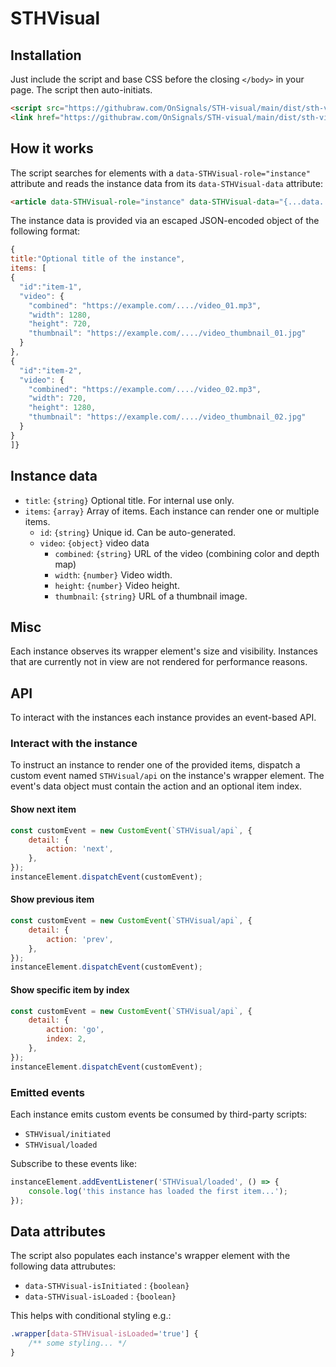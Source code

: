 # STHVisual

##

## Installation

Just include the script and base CSS before the closing `</body>` in your page. The script then auto-initiats.

```html
<script src="https://githubraw.com/OnSignals/STH-visual/main/dist/sth-visual.legacy.min.js"></script>
<link href="https://githubraw.com/OnSignals/STH-visual/main/dist/sth-visual.css" rel="stylesheet" />
```

## How it works

The script searches for elements with a `data-STHVisual-role="instance"` attribute and reads the instance data from its `data-STHVisual-data` attribute:

```html
<article data-STHVisual-role="instance" data-STHVisual-data="{...data...}">...DOM content...</article>
```

The instance data is provided via an escaped JSON-encoded object of the following format:

```js
{
title:"Optional title of the instance",
items: [
{
  "id":"item-1",
  "video": {
    "combined": "https://example.com/..../video_01.mp3",
    "width": 1280,
    "height": 720,
    "thumbnail": "https://example.com/..../video_thumbnail_01.jpg"
  }
},
{
  "id":"item-2",
  "video": {
    "combined": "https://example.com/..../video_02.mp3",
    "width": 720,
    "height": 1280,
    "thumbnail": "https://example.com/..../video_thumbnail_02.jpg"
  }
}
]}
```

## Instance data

-   `title`: `{string}` Optional title. For internal use only.
-   `items`: `{array}` Array of items. Each instance can render one or multiple items.
    -   `id`: `{string}` Unique id. Can be auto-generated.
    -   `video`: `{object}` video data
        -   `combined`: `{string}` URL of the video (combining color and depth map)
        -   `width`: `{number}` Video width.
        -   `height`: `{number}` Video height.
        -   `thumbnail`: `{string}` URL of a thumbnail image.

## Misc

Each instance observes its wrapper element's size and visibility. Instances that are currently not in view are not rendered for performance reasons.

## API

To interact with the instances each instance provides an event-based API.

### Interact with the instance

To instruct an instance to render one of the provided items, dispatch a custom event named `STHVisual/api` on the instance's wrapper element. The event's data object must contain the action and an optional item index.

#### Show next item

```js
const customEvent = new CustomEvent(`STHVisual/api`, {
    detail: {
        action: 'next',
    },
});
instanceElement.dispatchEvent(customEvent);
```

#### Show previous item

```js
const customEvent = new CustomEvent(`STHVisual/api`, {
    detail: {
        action: 'prev',
    },
});
instanceElement.dispatchEvent(customEvent);
```

#### Show specific item by index

```js
const customEvent = new CustomEvent(`STHVisual/api`, {
    detail: {
        action: 'go',
        index: 2,
    },
});
instanceElement.dispatchEvent(customEvent);
```

### Emitted events

Each instance emits custom events be consumed by third-party scripts:

-   `STHVisual/initiated`
-   `STHVisual/loaded`

Subscribe to these events like:

```js
instanceElement.addEventListener('STHVisual/loaded', () => {
    console.log('this instance has loaded the first item...');
});
```

## Data attributes

The script also populates each instance's wrapper element with the following data attrubutes:

-   `data-STHVisual-isInitiated` : `{boolean}`
-   `data-STHVisual-isLoaded` : `{boolean}`

This helps with conditional styling e.g.:

```css
.wrapper[data-STHVisual-isLoaded='true'] {
    /** some styling... */
}
```
